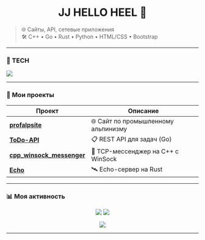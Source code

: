 <h1 align="center"> <b>JJ HELLO HEEL</b> 👋</h1>

> 🌐 Сайты, API, сетевые приложения  
> 🛠️ C++ • Go • Rust • Python • HTML/CSS • Bootstrap

---

### 🧰 TECH
<p align="left">
  <img src="https://skillicons.dev/icons?i=html,css,js,python,cpp,go,rust" />
</p>

---

### 🚀 Мои проекты

| Проект | Описание |
|-------|--------|
| [**profalpsite**](https://github.com/ipvHEEL/profalpsite) | 🌐 Сайт по промышленному альпинизму  |
| [**ToDo-API**](https://github.com/ipvHEEL/ToDo-API) | 📋 REST API для задач (Go) |
| [**cpp_winsock_messenger**](https://github.com/ipvHEEL/cpp_winsock_messenger) | 💬 TCP-мессенджер на C++ с WinSock |
| [**Echo**](https://github.com/ipvHEEL/Echo) | 🛰️ Echo-сервер на Rust |

---

### 📊 Моя активность

<p align="center">
  <img src="https://github-readme-stats.vercel.app/api?username=ipvHEEL&show_icons=true&theme=radical&layout=compact" />
  <img src="https://github-readme-stats.vercel.app/api/top-langs/?username=ipvHEEL&layout=compact&theme=radical" />
</p>

<p align="center">
  <img src="https://github-readme-streak-stats.herokuapp.com/?user=ipvHEEL&theme=radical" />
</p>

---

